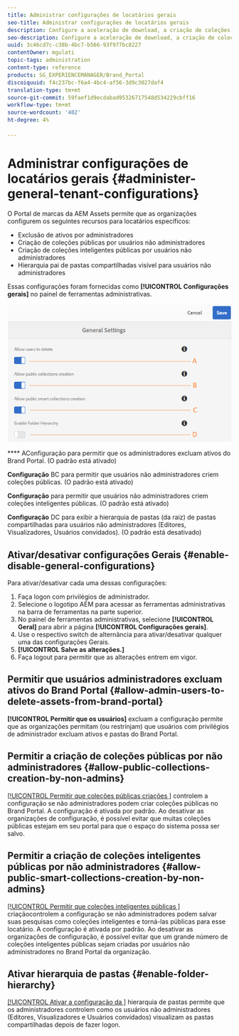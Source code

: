 ```yaml
---
title: Administrar configurações de locatários gerais
seo-title: Administrar configurações de locatários gerais
description: Configure a aceleração de download, a criação de coleções inteligentes públicas, a criação de coleções públicas e permita que os usuários administradores excluam ativos em locatários.
seo-description: Configure a aceleração de download, a criação de coleções inteligentes públicas, a criação de coleções públicas e permita que os usuários administradores excluam ativos em locatários.
uuid: 3c46cd7c-c38b-4bc7-b566-93f977bc8227
contentOwner: mgulati
topic-tags: administration
content-type: reference
products: SG_EXPERIENCEMANAGER/Brand_Portal
discoiquuid: f4c237bc-f6a4-4bc4-af56-3d9c3027daf4
translation-type: tm+mt
source-git-commit: 59faef1d9ecdabad95326717548d534229cbff16
workflow-type: tm+mt
source-wordcount: '402'
ht-degree: 4%

---
```



# Administrar configurações de locatários gerais {#administer-general-tenant-configurations}

O Portal de marcas da AEM Assets permite que as organizações configurem os seguintes recursos para locatários específicos:

* Exclusão de ativos por administradores
* Criação de coleções públicas por usuários não administradores
* Criação de coleções inteligentes públicas por usuários não administradores
* Hierarquia pai de pastas compartilhadas visível para usuários não administradores

Essas configurações foram fornecidas como **[!UICONTROL Configurações gerais]** no painel de ferramentas administrativas.

![](assets/general-config.png)

****   AConfiguração para permitir que os administradores excluam ativos do Brand Portal. (O padrão está ativado)

**Configuração**   BC para permitir que usuários não administradores criem coleções públicas. (O padrão está ativado)

**Configuração**   para permitir que usuários não administradores criem coleções inteligentes públicas. (O padrão está ativado)

**Configuração**  DC para exibir a hierarquia de pastas (da raiz) de pastas compartilhadas para usuários não administradores (Editores, Visualizadores, Usuários convidados). (O padrão está desativado)

## Ativar/desativar configurações Gerais {#enable-disable-general-configurations}

Para ativar/desativar cada uma dessas configurações:

1. Faça logon com privilégios de administrador.
1. Selecione o logotipo AEM para acessar as ferramentas administrativas na barra de ferramentas na parte superior.
1. No painel de ferramentas administrativas, selecione **[!UICONTROL Geral]** para abrir a página **[!UICONTROL Configurações gerais]**.
1. Use o respectivo switch de alternância para ativar/desativar qualquer uma das configurações Gerais.
1. **[!UICONTROL Salve as alterações.]**
1. Faça logout para permitir que as alterações entrem em vigor.

## Permitir que usuários administradores excluam ativos do Brand Portal {#allow-admin-users-to-delete-assets-from-brand-portal}

**[!UICONTROL Permitir que os usuários]** excluam a configuração permite que as organizações permitam (ou restrinjam) que usuários com privilégios de administrador excluam ativos e pastas do Brand Portal.

## Permitir a criação de coleções públicas por não administradores {#allow-public-collections-creation-by-non-admins}

[[!UICONTROL Permitir que coleções públicas criações ]](../using/brand-portal-share-collection.md#main-pars-text-1915052376) controlem a configuração se não administradores podem criar coleções públicas no Brand Portal. A configuração é ativada por padrão. Ao desativar as organizações de configuração, é possível evitar que muitas coleções públicas estejam em seu portal para que o espaço do sistema possa ser salvo.

## Permitir a criação de coleções inteligentes públicas por não administradores {#allow-public-smart-collections-creation-by-non-admins}

[[!UICONTROL Permitir que coleções inteligentes públicas ]](../using/brand-portal-searching.md#main-pars-header-500620467) criaçãocontrolem a configuração se não administradores podem salvar suas pesquisas como coleções inteligentes e torná-las públicas para esse locatário. A configuração é ativada por padrão. Ao desativar as organizações de configuração, é possível evitar que um grande número de coleções inteligentes públicas sejam criadas por usuários não administradores no Brand Portal da organização.

<!-- 
## Allow download acceleration {#allow-download-acceleration}

[[!UICONTROL Allow download acceleration]](../using/accelerated-download.md) configuration lets the organizations to allow accelerated downloads of assets from Brand Portal and shared links, by integrating with IBM Aspera Connect that is an install-on-demand application. The application uses proprietary technology to remove TCP overheads.
-->

## Ativar hierarquia de pastas {#enable-folder-hierarchy}

[[!UICONTROL Ativar a configuração da ]](../using/brand-portal-sharing-folders.md#non-admin-user-access-to-shared-folders) hierarquia de pastas permite que os administradores controlem como os usuários não administradores (Editores, Visualizadores e Usuários convidados) visualizam as pastas compartilhadas depois de fazer logon.
